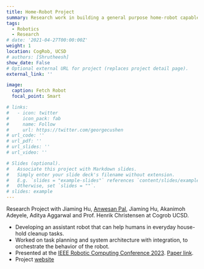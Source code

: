 ```yaml
---
title: Home-Robot Project
summary: Research work in building a general purpose home-robot capable of manipulation, navigation and semantic reasoning.
tags:
  - Robotics
  - Research
# date: '2021-04-27T00:00:00Z'
weight: 1
location: CogRob, UCSD
# authors: [Shrutheesh]
show_date: False
# Optional external URL for project (replaces project detail page).
external_link: ''

image:
  caption: Fetch Robot
  focal_point: Smart

# links:
#   - icon: twitter
#     icon_pack: fab
#     name: Follow
#     url: https://twitter.com/georgecushen
# url_code: ''
# url_pdf: ''
# url_slides: ''
# url_video: ''

# Slides (optional).
#   Associate this project with Markdown slides.
#   Simply enter your slide deck's filename without extension.
#   E.g. `slides = "example-slides"` references `content/slides/example-slides.md`.
#   Otherwise, set `slides = ""`.
# slides: example
---
```


Research Project with Jiaming Hu, [Anwesan Pal](https://anwesanpal.github.io/), Jiaming Hu, Akanimoh Adeyele,  Aditya Aggarwal and Prof. Henrik Christensen at Cogrob UCSD. 
- Developing an assistant robot that can help humans in everyday house-hold cleanup tasks.
- Worked on task planning and system architecture with integration, to orchestrate the behavior of the robot. 
- Presented at the [IEEE Robotic Computing Conference 2023](https://www.ieee-irc.org/). [Paper link](https://arxiv.org/pdf/2312.06129.pdf).
- Project [website](https://sites.google.com/eng.ucsd.edu/home-robot)